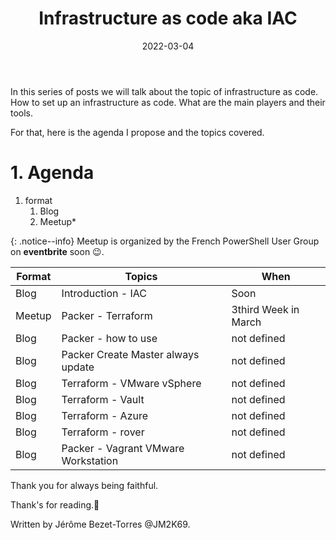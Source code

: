 ﻿---
layout: single
title: "Infrastructure as code aka IAC"
date: 2022-03-04
tags: 
  - Automation
  - PowerShell
  - IAC
  - Terraform
  - Packer
  - Vagrant
  - Vault
categories:
  - Iac
published: true
comments: true
author_profile: true
header:
  teaserlogo:
  teaser: ''
  image: img/headers/terraform-1500x500.jpg
  caption:
gallery:

  - image_path: ''
    url: ''
    title: ''
toc: true
toc_sticky: true
toc_label: "Table of content"
---

In this series of posts we will talk about the topic of infrastructure as code. How to set up an infrastructure as code. What are the main players and their tools.

For that, here is the agenda I propose and the topics covered.


# 1. Agenda

1. format
    1. Blog
    1. Meetup*

{: .notice--info}
 Meetup is organized by the French PowerShell User Group on **eventbrite** soon 😉.

| Format 	| Topics 	| When 	|
|--------	|--------	|------	|
| Blog| Introduction - IAC| Soon|
| Meetup	| Packer - Terraform| 3third Week in March	|
| Blog  	| Packer - how to use	|  not defined    	|
| Blog  	| Packer Create Master always update	|  not defined    	|
| Blog  	| Terraform - VMware vSphere	|  not defined    	|
| Blog  	| Terraform - Vault 	|  not defined    	|    
| Blog  	| Terraform - Azure	|  not defined    	|
| Blog  	| Terraform - rover	|  not defined    	|
| Blog  	| Packer - Vagrant VMware Workstation	|  not defined    	|

Thank you for always being faithful.

Thank's for reading.🤗

Written by Jérôme Bezet-Torres @JM2K69.
